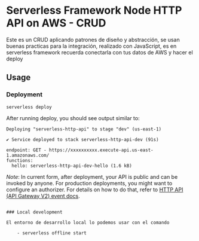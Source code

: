
# Serverless Framework Node HTTP API on AWS - CRUD

Este es un CRUD aplicando patrones de diseño y abstracción, se usan buenas practicas para la integración, realizado con JavaScript, es en serverless framework recuerda conectarla con tus datos de AWS y hacer el deploy

## Usage

### Deployment

```
serverless deploy
```

After running deploy, you should see output similar to:

```
Deploying "serverless-http-api" to stage "dev" (us-east-1)

✔ Service deployed to stack serverless-http-api-dev (91s)

endpoint: GET - https://xxxxxxxxxx.execute-api.us-east-1.amazonaws.com/
functions:
  hello: serverless-http-api-dev-hello (1.6 kB)
```

_Note_: In current form, after deployment, your API is public and can be invoked by anyone. For production deployments, you might want to configure an authorizer. For details on how to do that, refer to [HTTP API (API Gateway V2) event docs](https://www.serverless.com/framework/docs/providers/aws/events/http-api).

```

### Local development

El entorno de desarrollo local lo podemos usar con el comando

    - serverless offline start
```




